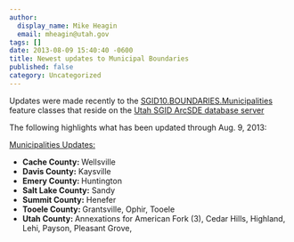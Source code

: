 ```yaml
---
author:
  display_name: Mike Heagin
  email: mheagin@utah.gov
tags: []
date: 2013-08-09 15:40:40 -0600
title: Newest updates to Municipal Boundaries
published: false
category: Uncategorized
---
```


<p>Updates were made recently to the <a href="{% link data/boundaries/citycountystate/index.html %}">SGID10.BOUNDARIES.Municipalities</a> feature classes that reside on the <a href="{% link sgid/open-sgid/index.md %}">Utah SGID ArcSDE database server</a></p>
<p>The following highlights what has been updated through Aug. 9, 2013:</p>
<p><span style="text-decoration: underline;">Municipalities Updates:</span></p>
<ul>
<li><strong>Cache County: </strong> Wellsville </li>
<li><strong>Davis County:</strong> Kaysville </li>
<li><strong>Emery County: </strong> Huntington </li>
<li><strong>Salt Lake County:</strong> Sandy </li>
<li><strong>Summit County:</strong> Henefer </li>
<li><strong>Tooele County: </strong> Grantsville, Ophir, Tooele </li>
<li><strong>Utah County: </strong> Annexations for American Fork (3), Cedar Hills, Highland, Lehi, Payson, Pleasant Grove,  </li>
</ul>
